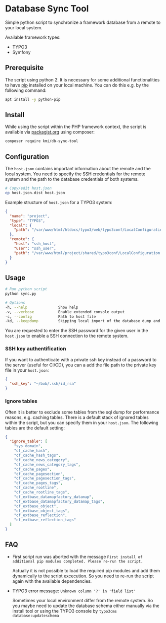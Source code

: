 # Database Sync Tool

Simple python script to synchronize a framework database from a remote to your local system.

Available framework types:

- TYPO3
- Symfony

## Prerequisite

The script using python 2. It is necessary for some additional functionalities to have [pip](https://pypi.org/project/pip/) installed on your local machine. 
You can do this e.g. by the following command:

```bash
apt install -y python-pip
```

## Install

While using the script within the PHP framework context, the script is available via [packagist.org](https://packagist.org/packages/kmi/db-sync-tool) using composer:

```bash
composer require kmi/db-sync-tool
```

## Configuration

The `host.json` contains important information about the remote and the local system. 
You need to specify the SSH credentials for the remote system and the path to the database credentials of both systems.

```bash
# Copy/edit host.json
cp host.json.dist host.json
```

Example structure of `host.json` for a TYPO3 system:
```json
{
  "name": "project",
  "type": "TYPO3",
  "local": {
    "path": "/var/www/html/htdocs/typo3/web/typo3conf/LocalConfiguration.php"
  },
  "remote": {
    "host": "ssh_host",
    "user": "ssh_user",
    "path": "/var/www/html/project/shared/typo3conf/LocalConfiguration.php"
  }
}
```

## Usage

```bash
# Run python script
python sync.py
```

```bash
# Options
-h, --help              Show help
-v, --verbose           Enable extended console output
-c, --config            Path to host file
-kd, --keepdump         Skipping local import of the database dump and saving the available dump file in the given directory
```

You are requested to enter the SSH password for the given user in the `host.json` to enable a SSH connection to the remote system. 

### SSH key authentification

If you want to authenticate with a private ssh key instead of a password to the server (useful for CI/CD), you can a add the file path to the private key file in your `host.json`:

```json
{
  "ssh_key": "~/bob/.ssh/id_rsa"
}
```

### Ignore tables

Often it is better to exclude some tables from the sql dump for performance reasons, e.g. caching tables. There is a default stack of ignored tables within the script, but you can specify them in your `host.json`. The following tables are the default setting:

```json
{
  "ignore_table": [
    "sys_domain",
    "cf_cache_hash",
    "cf_cache_hash_tags",
    "cf_cache_news_category",
    "cf_cache_news_category_tags",
    "cf_cache_pages",
    "cf_cache_pagesection",
    "cf_cache_pagesection_tags",
    "cf_cache_pages_tags",
    "cf_cache_rootline",
    "cf_cache_rootline_tags",
    "cf_extbase_datamapfactory_datamap",
    "cf_extbase_datamapfactory_datamap_tags",
    "cf_extbase_object",
    "cf_extbase_object_tags",
    "cf_extbase_reflection",
    "cf_extbase_reflection_tags"
  ]
}
```

## FAQ

- First script run was aborted with the message `First install of additional pip modules completed. Please re-run the script.`
   
   Actually it is not possible to load the required pip modules and add them dynamically to the script excecution. So you need to re-run the script again with the available dependencies.

- TYPO3 error message: `Unknown column '?' in 'field list'` 
   
   Sometimes your local environment differ from the remote system. So you maybe need to update the database schema either manually via the install tool or using the TYPO3 console by `typo3cms database:updateschema`
